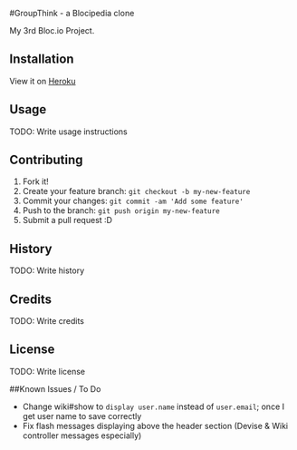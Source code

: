 #GroupThink - a Blocipedia clone

My 3rd Bloc.io Project. 

## Installation

View it on [Heroku](https://groupthink16.herokuapp.com/)

## Usage

TODO: Write usage instructions

## Contributing

1. Fork it!
2. Create your feature branch: `git checkout -b my-new-feature`
3. Commit your changes: `git commit -am 'Add some feature'`
4. Push to the branch: `git push origin my-new-feature`
5. Submit a pull request :D

## History

TODO: Write history

## Credits

TODO: Write credits

## License

TODO: Write license

##Known Issues / To Do
- Change wiki#show to `display user.name` instead of `user.email`; once I get user name to save correctly
- Fix flash messages displaying above the header section (Devise & Wiki controller messages especially)


